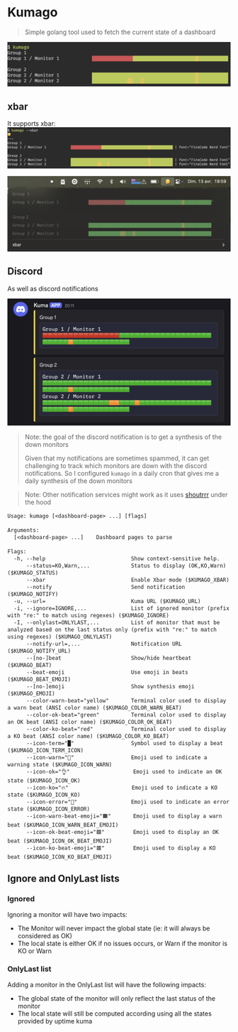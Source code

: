 # Kumago

> Simple golang tool used to fetch the current state of a dashboard


![img_1.png](img/img_1.png)

## xbar

It supports xbar:
![img_2.png](img/img_2.png)

![img.png](img/img.png)

## Discord

As well as discord notifications

![discord.png](img/discord.png)

> Note: the goal of the discord notification is to get a synthesis of the down monitors
>
> Given that my notifications are sometimes spammed, it can get challenging to track which monitors are down with the discord notifications.
> So I configured `kumago` in a daily cron that gives me a daily synthesis of the down monitors

> Note: Other notification services might work as it uses [shoutrrr](https://github.com/containrrr/shoutrrr) under the hood

```shell
Usage: kumago [<dashboard-page> ...] [flags]

Arguments:
  [<dashboard-page> ...]    Dashboard pages to parse

Flags:
  -h, --help                           Show context-sensitive help.
      --status=KO,Warn,...             Status to display (OK,KO,Warn) ($KUMAGO_STATUS)
      --xbar                           Enable Xbar mode ($KUMAGO_XBAR)
      --notify                         Send notification ($KUMAGO_NOTIFY)
  -u, --url=                           Kuma URL ($KUMAGO_URL)
  -i, --ignore=IGNORE,...              List of ignored monitor (prefix with "re:" to match using regexes) ($KUMAGO_IGNORE)
  -I, --onlylast=ONLYLAST,...          List of monitor that must be analyzed based on the last status only (prefix with "re:" to match using regexes) ($KUMAGO_ONLYLAST)
      --notify-url=,...                Notification URL ($KUMAGO_NOTIFY_URL)
      --[no-]beat                      Show/hide heartbeat ($KUMAGO_BEAT)
      --beat-emoji                     Use emoji in beats ($KUMAGO_BEAT_EMOJI)
      --[no-]emoji                     Show synthesis emoji ($KUMAGO_EMOJI)
      --color-warn-beat="yellow"       Terminal color used to display a warn beat (ANSI color name) ($KUMAGO_COLOR_WARN_BEAT)
      --color-ok-beat="green"          Terminal color used to display an OK beat (ANSI color name) ($KUMAGO_COLOR_OK_BEAT)
      --color-ko-beat="red"            Terminal color used to display a KO beat (ANSI color name) ($KUMAGO_COLOR_KO_BEAT)
      --icon-term="█"                  Symbol used to display a beat ($KUMAGO_ICON_TERM_ICON)
      --icon-warn="🤔"                  Emoji used to indicate a warning state ($KUMAGO_ICON_WARN)
      --icon-ok="👌"                    Emoji used to indicate an OK state ($KUMAGO_ICON_OK)
      --icon-ko="🔥"                    Emoji used to indicate a KO state ($KUMAGO_ICON_KO)
      --icon-error="🏩"                 Emoji used to indicate an error state ($KUMAGO_ICON_ERROR)
      --icon-warn-beat-emoji="🟧"       Emoji used to display a warn beat ($KUMAGO_ICON_WARN_BEAT_EMOJI)
      --icon-ok-beat-emoji="🟩"         Emoji used to display an OK beat ($KUMAGO_ICON_OK_BEAT_EMOJI)
      --icon-ko-beat-emoji="🟥"         Emoji used to display a KO beat ($KUMAGO_ICON_KO_BEAT_EMOJI)
```


## Ignore and OnlyLast lists

### Ignored

Ignoring a monitor will have two impacts:
- The Monitor will never impact the global state (ie: it will always be considered as OK)
- The local state is either OK if no issues occurs, or Warn if the monitor is KO or Warn

### OnlyLast list

Adding a monitor in the OnlyLast list will have the following impacts:
- The global state of the monitor will only reflect the last status of the monitor
- The local state will still be computed according using all the states provided by uptime kuma